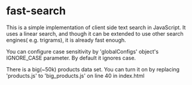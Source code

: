 # fast-search

This is a simple implementation of client side text search in JavaScript. It uses a linear search, and though it can be extended to use other search engines( e.g. trigrams), it is already fast enough. 

You can configure case sensitivity by 'globalConfigs' object's IGNORE_CASE parameter. By default it ignores case.
    
There is a big(~50k) products data set. You can turn it on by replacing 'products.js' to 'big_products.js' on line 40 in index.html